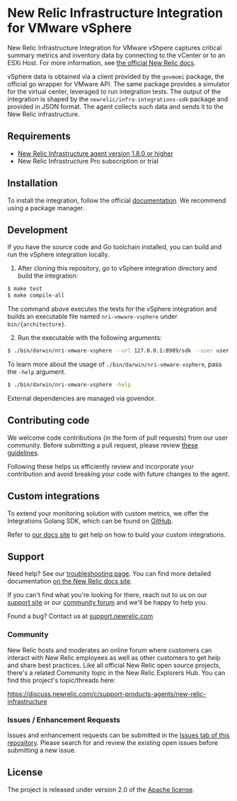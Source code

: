 # New Relic Infrastructure Integration for VMware vSphere

New Relic Infrastructure Integration for VMware vShpere captures critical summary metrics and inventory data by connecting to the vCenter or to an ESXi Host. For more information, see [the official New Relic docs](https://docs.newrelic.com/docs/integrations/host-integrations/host-integrations-list/vmware-vsphere-monitoring-integration).

vSphere data is obtained via a client provided by the `govmomi` package, the official go wrapper for VMware API. The same package provides a simulator for the virtual center, leveraged to run integration tests. The output of the integration is shaped by the `newrelic/infra-integrations-sdk` package and provided in JSON format. The agent collects such data and sends it to the New Relic infrastructure.

## Requirements

- [New Relic Infrastructure agent version 1.8.0 or higher](https://docs.newrelic.com/docs/infrastructure/install-configure-manage-infrastructure)
- New Relic Infrastructure Pro subscription or trial

## Installation

To install the integration, follow the official [documentation](https://docs.newrelic.com/docs/integrations/host-integrations/host-integrations-list/vmware-vsphere-monitoring-integration). We recommend using a package manager.

## Development

If you have the source code and Go toolchain installed, you can build and run the vSphere integration locally.

1. After cloning this repository, go to vSphere integration directory and build the integration:
```bash
$ make test
$ make compile-all
```
The command above executes the tests for the vSphere integration and builds an executable file named `nri-vmware-vsphere` under `bin/{architecture}`. 

2. Run the executable with the following arguments:
```bash
$ ./bin/darwin/nri-vmware-vsphere --url 127.0.0.1:8989/sdk --user user --pass pass --validate_ssl false
```
To learn more about the usage of `./bin/darwin/nri-vmware-vsphere`, pass the `-help` argument.
```bash
$ ./bin/darwin/nri-vmware-vsphere -help
```

External dependencies are managed via govendor.

## Contributing code

We welcome code contributions (in the form of pull requests) from our user community. Before submitting a pull request, please review [these guidelines](https://github.com/newrelic/nri-vmware-vsphere/blob/master/CONTRIBUTING.md).

Following these helps us efficiently review and incorporate your contribution and avoid breaking your code with future changes to the agent.

## Custom integrations

To extend your monitoring solution with custom metrics, we offer the Integrations Golang SDK, which can be found on [GitHub](https://github.com/newrelic/infra-integrations-sdk).

Refer to [our docs site](https://docs.newrelic.com/docs/infrastructure/integrations-sdk/get-started/intro-infrastructure-integrations-sdk) to get help on how to build your custom integrations.

## Support

Need help? See our [troubleshooting page](troubleshooting.md). You can find more detailed documentation [on the New Relic docs site](http://newrelic.com/docs).

If you can't find what you're looking for there, reach out to us on our [support site](http://support.newrelic.com/) or our [community forum](http://forum.newrelic.com) and we'll be happy to help you.

Found a bug? Contact us at [support.newrelic.com](http://support.newrelic.com/)

### Community

New Relic hosts and moderates an online forum where customers can interact with New Relic employees as well as other customers to get help and share best practices. Like all official New Relic open source projects, there's a related Community topic in the New Relic Explorers Hub. You can find this project's topic/threads here:

https://discuss.newrelic.com/c/support-products-agents/new-relic-infrastructure

### Issues / Enhancement Requests

Issues and enhancement requests can be submitted in the [Issues tab of this repository](../../issues). Please search for and review the existing open issues before submitting a new issue.

## License

The project is released under version 2.0 of the [Apache license](http://www.apache.org/licenses/LICENSE-2.0).
